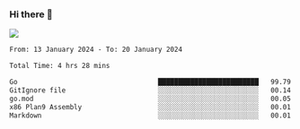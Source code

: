 ### Hi there 👋️

![](https://komarev.com/ghpvc/?username=Loner1024)

<!--START_SECTION:waka-->

```txt
From: 13 January 2024 - To: 20 January 2024

Total Time: 4 hrs 28 mins

Go                                   █████████████████████████   99.79 %
GitIgnore file                       ░░░░░░░░░░░░░░░░░░░░░░░░░   00.14 %
go.mod                               ░░░░░░░░░░░░░░░░░░░░░░░░░   00.05 %
x86 Plan9 Assembly                   ░░░░░░░░░░░░░░░░░░░░░░░░░   00.01 %
Markdown                             ░░░░░░░░░░░░░░░░░░░░░░░░░   00.01 %
```

<!--END_SECTION:waka-->



